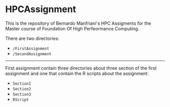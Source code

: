 # HPCAssignment
This is the repository of Bernardo Manfriani's HPC Assigments for the Master course of Foundation Of High Perfeormance Computing. 


There are two directories: 
  - `/FirstAssignment`
  - `/SecondAssignment`

---
First assignment contain three directories about three section of the first assignment and one that contain the R scripts about the assignment: 
  - `Section1`
  - `Section2`
  - `Section3`
  - `RScript`
